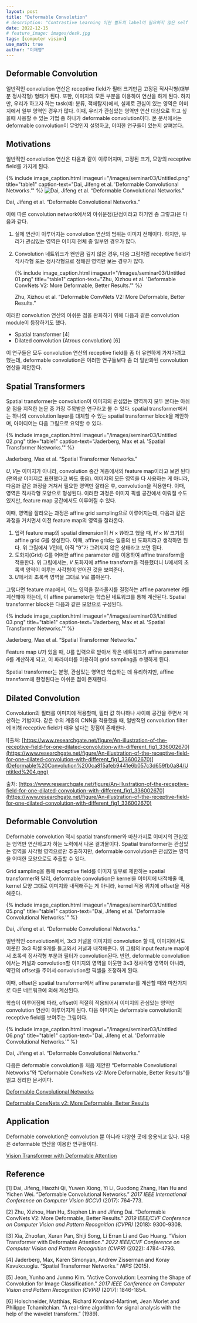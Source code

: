 ```yaml
---
layout: post
title: "Deformable Convolution"
# description: "Contrastive Learning 이란 별도의 label이 필요하지 않은 self supervised learning 방법이다."
date: 2022-12-15
# feature_image: images/desk.jpg 
tags: [computer vision]
use_math: true
author: "이재영"
---
```


## Deformable Convolution

일반적인 convolution 연산은 receptive field가 필터 크기만큼 고정된 직사각형(대부분 정사각형) 형태가 된다. 또한, 이미지의 모든 부분을 이용하여 연산을 하게 된다. 하지만, 우리가 하고자 하는 task(예: 분류, 객체탐지)에서, 실제로 관심이 있는 영역은 이미지에서 일부 영역인 경우가 많다. 이때, 우리가 관심있는 영역만 연산 대상으로 하고 싶을때 사용할 수 있는 기법 중 하나가 deformable convolution이다. 본 문서에서는 deformable convolution이 무엇인지 설명하고, 어떠한 연구들이 있는지 살펴본다.

<!--more-->

## Motivations

일반적인 convolution 연산은 다음과 같이 이루어지며, 고정된 크기, 모양의 receptive field를 가지게 된다.

{% include image_caption.html imageurl="/images/seminar03/Untitled.png" title="table1" caption-text="Dai, Jifeng et al. 'Deformable Convolutional Networks.'" %}
![Dai, Jifeng et al. “Deformable Convolutional Networks.”](resources/2022-12-15-seminar-03/Untitled.png)

Dai, Jifeng et al. “Deformable Convolutional Networks.”

이에 따른 convolution network에서의 아쉬운점(단점이라고 하기엔 좀 그렇고)은 다음과 같다.

1. 실제 연산이 이루어지는 convolution 연산의 범위는 이미지 전체이다. 하지만, 우리가 관심있는 영역은 이미지 전체 중 일부인 경우가 많다.

2. Convolution 네트워크가 왠만큼 깊지 않은 경우, 다음 그림처럼 receptive field가 직사각형 또는 정사각형으로 정해진 영역만 보는 경우가 많다.

   {% include image_caption.html imageurl="/images/seminar03/Untitled 01.png" title="table1" caption-text="Zhu, Xizhou et al. 'Deformable ConvNets V2: More Deformable, Better Results.'" %}

   Zhu, Xizhou et al. “Deformable ConvNets V2: More Deformable, Better Results.”

이러한 convolution 연산의 아쉬운 점을 완화하기 위해 다음과 같은 convolution module이 등장하기도 했다.

- Spatial transformer [4]
- Dilated convolution (Atrous convolution) [6]

이 연구들은 모두 convolution 연산의 receptive field를 좀 더 유연하게 가져가려고 했는데, deformable convolution은 이러한 연구들보다 좀 더 일반화된 convolution 연산을 제안한다.

## Spatial Transformers

Spatial transformer는 convolution이 이미지의 관심없는 영역까지 모두 본다는 아쉬운 점을 지적한 논문 중 가장 주목받은 연구라고 볼 수 있다. spatial transformer에서는 하나의 convolution layer를 대체할 수 있는 spatial transformer block을 제안하며, 아이디어는 다음 그림으로 요약할 수 있다.

{% include image_caption.html imageurl="/images/seminar03/Untitled 02.png" title="table1" caption-text="Jaderberg, Max et al. 'Spatial Transformer Networks.'" %}

Jaderberg, Max et al. “Spatial Transformer Networks.”

$U, V$는 이미지가 아니라, convolution 중간 계층에서의 feature map이라고 보면 된다(편의상 이미지로 표현했다고 봐도 좋음). 이미지의 모든 영역을 다 사용하는 게 아니라, 다음과 같은 과정을 거쳐서 필요한 영역만 잘라온 후, convolution을 적용한다. 이때, 영역은 직사각형 모양으로 형성된다. 이러한 과정은 이미지 픽셀 공간에서 이뤄질 수도 있지만, feature map 공간에서도 이루어질 수 있다.

이때, 영역을 잘라오는 과정은 affine grid sampling으로 이루어지는데, 다음과 같은 과정을 거치면서 이전 feature map의 영역을 잘라온다.

1. 입력 feature map의 spatial dimension이 $H \times W$라고 했을 때, $H \times W$ 크기의 affine grid $G$를 생성한다. 이때, affine grid는 일종의 빈 도화지라고 생각하면 된다. 위 그림에서 $V$인데, 아직 “9”가 그려지지 않은 상태라고 보면 된다.
2. 도화지(Grid) $G$를 어떠한 affine parameter $\theta$를 이용하여 affine transform을 적용한다. 위 그림에서는, $V$ 도화지에 affine transform을 적용했더니 $U$에서의 초록색 영역이 이루는 사각형이 얻어진 것을 보여준다.
3. $U$에서의 초록색 영역을 그대로 $V$로 뽑아온다.

그렇다면 feature map에서, 어느 영역을 잘라올지를 결정하는 affine parameter $\theta$를 계산해야 하는데, 이 affine parameter는 학습된 네트워크를 통해 계산된다. Spatial transformer block은 다음과 같은 모양으로 구성된다.

{% include image_caption.html imageurl="/images/seminar03/Untitled 03.png" title="table1" caption-text="Jaderberg, Max et al. 'Spatial Transformer Networks.'" %}

Jaderberg, Max et al. “Spatial Transformer Networks.”

Feature map $U$가 있을 때, $U$를 입력으로 받아서 작은 네트워크가 affine parameter $\theta$를 계산하게 되고, 이 파라미터를 이용하여 grid sampling을 수행하게 된다.

Spatial transformer는 분명, 관심있는 영역만 학습하는 데 유리하지만, affine transform에 한정된다는 아쉬운 점이 존재한다.

## Dilated Convolution

Convolution의 필터를 이미지에 적용할때, 필터 값 하나하나 사이에 공간을 주면서 계산하는 기법이다. 같은 수의 계층의 CNN을 적용했을 때, 일반적인 convolution filter에 비해 receptive field가 매우 넓다는 장점이 존재한다.

![출처: [https://www.researchgate.net/figure/An-illustration-of-the-receptive-field-for-one-dilated-convolution-with-different_fig1_336002670](https://www.researchgate.net/figure/An-illustration-of-the-receptive-field-for-one-dilated-convolution-with-different_fig1_336002670)](Deformable%20Convolution%200ca815afeb9441e6b057c3d659fb0a84/Untitled%204.png)

출처: [https://www.researchgate.net/figure/An-illustration-of-the-receptive-field-for-one-dilated-convolution-with-different_fig1_336002670](https://www.researchgate.net/figure/An-illustration-of-the-receptive-field-for-one-dilated-convolution-with-different_fig1_336002670)

## Deformable Convolution

Deformable convolution 역시 spatial transformer와 마찬가지로 이미지의 관심있는 영역만 연산하고자 하는 노력에서 나온 결과물이다. Spatial transformer는 관심있는 영역을 사각형 영역으로만 추출하지만, deformable convolution은 관심있는 영역을 어떠한 모양으로도 추출할 수 있다.

Grid sampling을 통해 receptive field를 이미지 일부로 제한하는 spatial transformer와 달리, deformable convolution은 kernel을 이미지에 내적해줄 때, kernel 모양 그대로 이미지와 내적해주는 게 아니라, kernel 적용 위치에 offset을 적용해준다.

{% include image_caption.html imageurl="/images/seminar03/Untitled 05.png" title="table1" caption-text="Dai, Jifeng et al. 'Deformable Convolutional Networks.'" %}

Dai, Jifeng et al. “Deformable Convolutional Networks.”

일반적인 convolution에서, 3x3 커널을 이미지와 convolution 할 때, 이미지에서도 이웃한 3x3 픽셀 9개를 들고와서 커널과 내적해준다. 위 그림의 input feature map에서 초록색 정사각형 부분과 필터가 convolution된다. 반면, deformable convolution에서는 커널과 convolution할 이미지의 영역을 이웃한 3x3 정사각형 영역이 아니라, 약간의 offset을 주어서 convolution할 픽셀을 조정하게 된다.

이때, offset은 spatial transformer에서 affine parameter를 계산할 때와 마찬가지로 다른 네트워크에 의해 계산된다.

학습이 이루어짐에 따라, offset이 적절히 적용되어서 이미지의 관심있는 영역만 convolution 연산이 이루어지게 된다. 다음 이미지는 deformable convolution의 receptive field를 보여주는 그림이다.

{% include image_caption.html imageurl="/images/seminar03/Untitled 06.png" title="table1" caption-text="Dai, Jifeng et al. 'Deformable Convolutional Networks.'" %}

Dai, Jifeng et al. “Deformable Convolutional Networks.”

다음은 deformable convolution을 처음 제안한 “Deformable Convolutional Networks”와 “Deformable ConvNets v2: More Deformable, Better Results”를 읽고 정리한 문서이다.

[Deformable Convolutional Networks](https://wayexists.notion.site/Deformable-Convolutional-Networks-72fc11852d4a4001b62e15af56c7d111)

[Deformable ConvNets v2: More Deformable, Better Results](https://wayexists.notion.site/Deformable-ConvNets-v2-More-Deformable-Better-Results-5bb88e616ff64f73a7e5037447688eb0)

## Application

Deformable convolution은 convolution 뿐 아니라 다양한 곳에 응용되고 있다. 다음은 deformable 연산을 이용한 연구들이다.

[Vision Transformer with Deformable Attention](https://wayexists.notion.site/Vision-Transformer-with-Deformable-Attention-68b039a052a848e398e5361f64f2e940)

## Reference

[1] Dai, Jifeng, Haozhi Qi, Yuwen Xiong, Yi Li, Guodong Zhang, Han Hu and Yichen Wei. “Deformable Convolutional Networks.” *2017 IEEE International Conference on Computer Vision (ICCV)* (2017): 764-773.

[2] Zhu, Xizhou, Han Hu, Stephen Lin and Jifeng Dai. “Deformable ConvNets V2: More Deformable, Better Results.” *2019 IEEE/CVF Conference on Computer Vision and Pattern Recognition (CVPR)* (2018): 9300-9308.

[3] Xia, Zhuofan, Xuran Pan, Shiji Song, Li Erran Li and Gao Huang. “Vision Transformer with Deformable Attention.” *2022 IEEE/CVF Conference on Computer Vision and Pattern Recognition (CVPR)* (2022): 4784-4793.

[4] Jaderberg, Max, Karen Simonyan, Andrew Zisserman and Koray Kavukcuoglu. “Spatial Transformer Networks.” *NIPS* (2015).

[5] Jeon, Yunho and Junmo Kim. “Active Convolution: Learning the Shape of Convolution for Image Classification.” *2017 IEEE Conference on Computer Vision and Pattern Recognition (CVPR)* (2017): 1846-1854.

[6] Holschneider, Matthias, Richard Kronland-Martinet, Jean Morlet and Philippe Tchamitchian. “A real-time algorithm for signal analysis with the help of the wavelet transform.” (1989).
